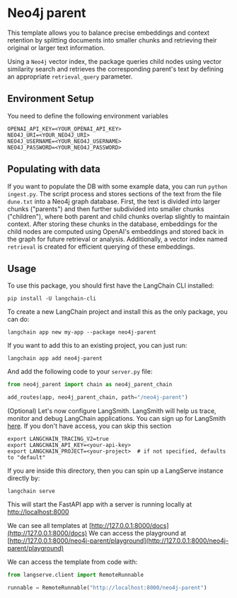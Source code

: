 # Neo4j parent

This template allows you to balance precise embeddings and context retention 
by splitting documents into smaller chunks and retrieving their original 
or larger text information. 

Using a `Neo4j` vector index, the package queries child nodes using vector similarity search and retrieves the corresponding parent's text by defining an appropriate `retrieval_query` parameter.

## Environment Setup

You need to define the following environment variables

```
OPENAI_API_KEY=<YOUR_OPENAI_API_KEY>
NEO4J_URI=<YOUR_NEO4J_URI>
NEO4J_USERNAME=<YOUR_NEO4J_USERNAME>
NEO4J_PASSWORD=<YOUR_NEO4J_PASSWORD>
```

## Populating with data

If you want to populate the DB with some example data, you can run `python ingest.py`.
The script process and stores sections of the text from the file `dune.txt` into a Neo4j graph database.
First, the text is divided into larger chunks ("parents") and then further subdivided into smaller chunks ("children"), where both parent and child chunks overlap slightly to maintain context.
After storing these chunks in the database, embeddings for the child nodes are computed using OpenAI's embeddings and stored back in the graph for future retrieval or analysis.
Additionally, a vector index named `retrieval` is created for efficient querying of these embeddings.


## Usage

To use this package, you should first have the LangChain CLI installed:

```shell
pip install -U langchain-cli
```

To create a new LangChain project and install this as the only package, you can do:

```shell
langchain app new my-app --package neo4j-parent
```

If you want to add this to an existing project, you can just run:

```shell
langchain app add neo4j-parent
```

And add the following code to your `server.py` file:
```python
from neo4j_parent import chain as neo4j_parent_chain

add_routes(app, neo4j_parent_chain, path="/neo4j-parent")
```

(Optional) Let's now configure LangSmith. 
LangSmith will help us trace, monitor and debug LangChain applications. 
You can sign up for LangSmith [here](https://smith.langchain.com/). 
If you don't have access, you can skip this section

```shell
export LANGCHAIN_TRACING_V2=true
export LANGCHAIN_API_KEY=<your-api-key>
export LANGCHAIN_PROJECT=<your-project>  # if not specified, defaults to "default"
```

If you are inside this directory, then you can spin up a LangServe instance directly by:

```shell
langchain serve
```

This will start the FastAPI app with a server is running locally at 
[http://localhost:8000](http://localhost:8000)

We can see all templates at [http://127.0.0.1:8000/docs](http://127.0.0.1:8000/docs)
We can access the playground at [http://127.0.0.1:8000/neo4j-parent/playground](http://127.0.0.1:8000/neo4j-parent/playground)  

We can access the template from code with:

```python
from langserve.client import RemoteRunnable

runnable = RemoteRunnable("http://localhost:8000/neo4j-parent")
```
